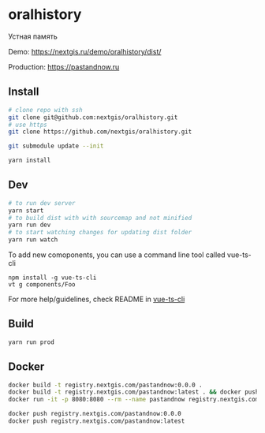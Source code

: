 # oralhistory

Устная память

Demo: https://nextgis.ru/demo/oralhistory/dist/

Production: https://pastandnow.ru

## Install

```bash
# clone repo with ssh
git clone git@github.com:nextgis/oralhistory.git
# use https
git clone https://github.com/nextgis/oralhistory.git

git submodule update --init
```

```bash
yarn install

```

## Dev

```bash
# to run dev server
yarn start
# to build dist with with sourcemap and not minified
yarn run dev
# to start watching changes for updating dist folder
yarn run watch
```

To add new comoponents, you can use a command line tool called vue-ts-cli

```vue-ts-cli
npm install -g vue-ts-cli
vt g components/Foo
```

For more help/guidelines, check README in [vue-ts-cli](https://github.com/wingland/vue-ts-cli)

## Build

```bash
yarn run prod
```

## Docker

```bash
docker build -t registry.nextgis.com/pastandnow:0.0.0 .
docker build -t registry.nextgis.com/pastandnow:latest . && docker push registry.nextgis.com/pastandnow:latest
docker run -it -p 8080:8080 --rm --name pastandnow registry.nextgis.com/pastandnow:latest

docker push registry.nextgis.com/pastandnow:0.0.0
docker push registry.nextgis.com/pastandnow:latest
```
